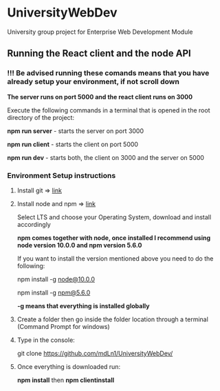 # UniversityWebDev
University group project for Enterprise Web Development Module

## Running the React client and the node API

### !!! Be advised running these comands means that you have already setup your environment, if not scroll down
   
   **The server runs on port 5000 and the react client runs on 3000**
   
   Execute the following commands in a terminal that is opened in the root directory of the project:
   
   **npm run server** - starts the server on port 3000
   
   **npm run client** - starts the client on port 5000
   
   **npm run dev** - starts both, the client on 3000 and the server on 5000

### Environment Setup instructions

1. Install git => [link](https://git-scm.com/book/en/v2/Getting-Started-Installing-Git)

2. Install node and  npm => [link](https://nodejs.org/en/download/)

   Select LTS and choose your Operating System, download and install accordingly

   **npm comes together with node, once installed I recommend using node version 10.0.0 and npm version 5.6.0**
   
   If you want to install the version mentioned above you need to do the following:
   
   npm install -g node@10.0.0
   
   npm install -g npm@5.6.0
   
   **-g means that everything is installed globally**
   
3. Create a folder then go inside the folder location through a terminal (Command Prompt for windows)

4. Type in the console: 

   git clone https://github.com/mdLn1/UniversityWebDev/
   
5. Once everything is downloaded run:

   **npm install** then **npm clientinstall**
   
   

